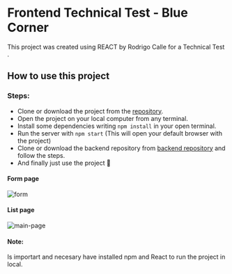 # Frontend Technical Test - Blue Corner
 
This project was created using REACT by Rodrigo Calle for a Technical Test .

## How to use this project
### Steps: 
* Clone or download the project from the [repository](https://github.com/rodrigo-calle/blue-corner-front).
* Open the project on your local computer from any terminal.
* Install some dependencies writing `npm install` in your open terminal.
* Run the server with `npm start` (This will open your default browser with the project)
* Clone or download the backend repository from [backend repository](https://github.com/rodrigo-calle/blue-corner-backend) and follow the steps.
* And finally just use the project 👾 

#### Form page
![form](https://i.ibb.co/bKVsxHg/ibc.png)

#### List page
![main-page](https://i.ibb.co/VTf67HS/i6.png)

#### Note: 

Is importart and necesary have installed npm and React to run the project in local.

